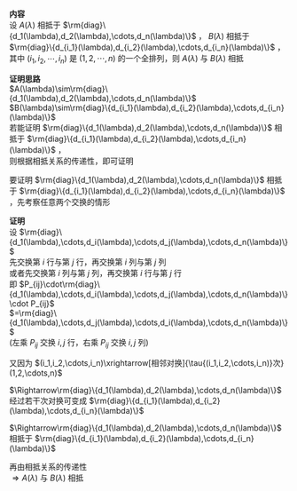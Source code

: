 **内容**  
设 $A(\lambda)$ 相抵于 $\rm{diag}\{d_1(\lambda),d_2(\lambda),\cdots,d_n(\lambda)\}$ ， $B(\lambda)$ 相抵于 $\rm{diag}\{d_{i_1}(\lambda),d_{i_2}(\lambda),\cdots,d_{i_n}(\lambda)\}$ ，  
其中 $(i_1,i_2,\cdots,i_n)$ 是 $(1,2,\cdots,n)$ 的一个全排列，则 $A(\lambda)$ 与 $B(\lambda)$ 相抵  
  
**证明思路**  
$A(\lambda)\sim\rm{diag}\{d_1(\lambda),d_2(\lambda),\cdots,d_n(\lambda)\}$  
$B(\lambda)\sim\rm{diag}\{d_{i_1}(\lambda),d_{i_2}(\lambda),\cdots,d_{i_n}(\lambda)\}$  
若能证明 $\rm{diag}\{d_1(\lambda),d_2(\lambda),\cdots,d_n(\lambda)\}$ 相抵于 $\rm{diag}\{d_{i_1}(\lambda),d_{i_2}(\lambda),\cdots,d_{i_n}(\lambda)\}$ ，  
则根据相抵关系的传递性，即可证明  
  
要证明 $\rm{diag}\{d_1(\lambda),d_2(\lambda),\cdots,d_n(\lambda)\}$ 相抵于 $\rm{diag}\{d_{i_1}(\lambda),d_{i_2}(\lambda),\cdots,d_{i_n}(\lambda)\}$ ，先考察任意两个交换的情形  
  
**证明**  
设 $\rm{diag}\{d_1(\lambda),\cdots,d_i(\lambda),\cdots,d_j(\lambda),\cdots,d_n(\lambda)\}$  
先交换第 $i$ 行与第 $j$ 行，再交换第 $i$ 列与第 $j$ 列  
或者先交换第 $i$ 列与第 $j$ 列，再交换第 $i$ 行与第 $j$ 行  
即 $P_{ij}\cdot\rm{diag}\{d_1(\lambda),\cdots,d_i(\lambda),\cdots,d_j(\lambda),\cdots,d_n(\lambda)\}\cdot P_{ij}$  
$=\rm{diag}\{d_1(\lambda),\cdots,d_j(\lambda),\cdots,d_i(\lambda),\cdots,d_n(\lambda)\}$  
(左乘 $P_{ij}$ 交换 $i,j$ 行，右乘 $P_{ij}$ 交换 $i,j$ 列)  
  
又因为 $(i_1,i_2,\cdots,i_n)\xrightarrow[相邻对换]{\tau{(i_1,i_2,\cdots,i_n)}次}(1,2,\cdots,n)$  
  
$\Rightarrow\rm{diag}\{d_1(\lambda),d_2(\lambda),\cdots,d_n(\lambda)\}$ 经过若干次对换可变成 $\rm{diag}\{d_{i_1}(\lambda),d_{i_2}(\lambda),\cdots,d_{i_n}(\lambda)\}$  
  
$\Rightarrow\rm{diag}\{d_1(\lambda),d_2(\lambda),\cdots,d_n(\lambda)\}$ 相抵于 $\rm{diag}\{d_{i_1}(\lambda),d_{i_2}(\lambda),\cdots,d_{i_n}(\lambda)\}$  
  
再由相抵关系的传递性  
$\Rightarrow A(\lambda)$ 与 $B(\lambda)$ 相抵  
